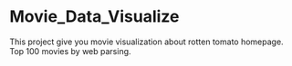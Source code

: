 # Movie_Data_Visualize
This project give you movie visualization about rotten tomato homepage.
Top 100 movies by web parsing.

